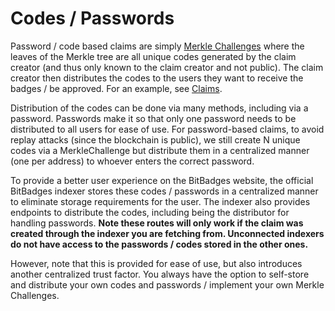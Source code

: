 # Codes / Passwords

Password / code based claims are simply [Merkle Challenges](../../for-developers/concepts/approval-options.md) where the leaves of the Merkle tree are all unique codes generated by the claim creator (and thus only known to the claim creator and not public). The claim creator then distributes the codes to the users they want to receive the badges / be approved. For an example, see [Claims](broken-reference).

Distribution of the codes can be done via many methods, including via a password. Passwords make it so that only one password needs to be distributed to all users for ease of use. For password-based claims, to avoid replay attacks (since the blockchain is public), we still create N unique codes via a MerkleChallenge but distribute them in a centralized manner (one per address) to whoever enters the correct password.

To provide a better user experience on the BitBadges website, the official BitBadges indexer stores these codes / passwords in a centralized manner to eliminate storage requirements for the user. The indexer also provides endpoints to distribute the codes, including being the distributor for handling passwords. **Note these routes will only work if the claim was created through the indexer you are fetching from. Unconnected indexers do not have access to the passwords / codes stored in the other ones.**

However, note that this is provided for ease of use, but also introduces another centralized trust factor. You always have the option to self-store and distribute your own codes and passwords / implement your own Merkle Challenges.

